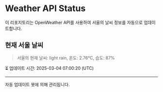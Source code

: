
# Weather API Status

이 리포지토리는 OpenWeather API를 사용하여 서울의 날씨 정보를 자동으로 업데이트합니다.

## 현재 서울 날씨
> 서울의 현재 날씨: light rain, 온도: 2.76°C, 습도: 87%

⏳ 업데이트 시간: 2025-03-04 07:00:20 (UTC)

---
자동 업데이트 봇에 의해 관리됩니다.
